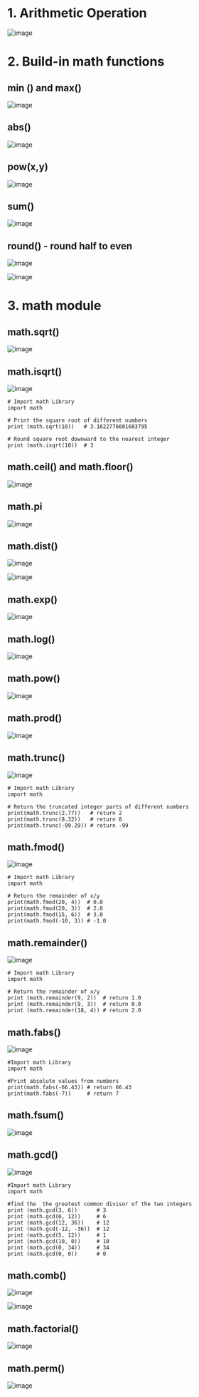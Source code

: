 # 1. Arithmetic Operation

![image](https://user-images.githubusercontent.com/60442877/224700221-acaaa1a5-8433-4619-9eb5-fc93e35ff46c.png)

# 2. Build-in math functions

## min () and max()

![image](https://user-images.githubusercontent.com/60442877/227812522-3afa9319-bb31-4e78-8464-cc38747d2e6f.png)

## abs()

![image](https://user-images.githubusercontent.com/60442877/227812534-5df8875a-743e-46ea-b089-e2208273ea5f.png)

## pow(x,y)

![image](https://user-images.githubusercontent.com/60442877/227812546-8d8dd440-f246-4b2f-85f0-c5e1fca0752b.png)

## sum()

![image](https://user-images.githubusercontent.com/60442877/227812639-801e520d-0499-451b-a4f0-8caca5ef23fb.png)

## round() - round half to even

![image](https://user-images.githubusercontent.com/60442877/227812812-13796376-b953-41c2-a489-9d724116170e.png)

![image](https://user-images.githubusercontent.com/60442877/227812887-e92623db-dfe0-4313-8ead-68be7254d6c8.png)

# 3. math module

## math.sqrt()

![image](https://user-images.githubusercontent.com/60442877/227813057-4c982b16-a69c-404e-b05e-337065ff2705.png)

## math.isqrt()

![image](https://user-images.githubusercontent.com/60442877/227814048-0b1574f0-5f8e-42e7-9834-35e5869ddd23.png)

    # Import math Library
    import math

    # Print the square root of different numbers
    print (math.sqrt(10))   # 3.1622776601683795

    # Round square root downward to the nearest integer
    print (math.isqrt(10))  # 3


## math.ceil() and math.floor()

![image](https://user-images.githubusercontent.com/60442877/227813085-bff37427-e629-4684-bc20-fc1de71f8653.png)

## math.pi

![image](https://user-images.githubusercontent.com/60442877/227813095-c39efb43-a95f-427f-a384-96d770d377fd.png)

## math.dist()

![image](https://user-images.githubusercontent.com/60442877/227813165-32018adf-ca57-408c-a5a1-8a5584577abb.png)

![image](https://user-images.githubusercontent.com/60442877/227813182-5a3d6697-8cf4-4cf5-94b7-9d6961dfcb91.png)

## math.exp()

![image](https://user-images.githubusercontent.com/60442877/227813218-e8231d68-26a9-4a46-a173-d906529102fc.png)

## math.log()

![image](https://user-images.githubusercontent.com/60442877/227813497-d9d64f1b-e877-4295-850a-3d9822e5ead3.png)

## math.pow()

![image](https://user-images.githubusercontent.com/60442877/227813344-6dee7b89-c173-4993-b348-503d30f57bd4.png)

## math.prod()

![image](https://user-images.githubusercontent.com/60442877/227813375-a3041098-6348-48f4-bf2d-c59b04672314.png)

## math.trunc()

![image](https://user-images.githubusercontent.com/60442877/227813414-4033d27f-7115-40fd-a42b-590471d4990c.png)


    # Import math Library
    import math

    # Return the truncated integer parts of different numbers
    print(math.trunc(2.77))   # return 2
    print(math.trunc(8.32))   # return 8
    print(math.trunc(-99.29)) # return -99
    
## math.fmod()

![image](https://user-images.githubusercontent.com/60442877/227813547-eb958e56-6b56-42d1-a1a3-0d98c0b2c8e6.png)

    # Import math Library
    import math 

    # Return the remainder of x/y
    print(math.fmod(20, 4))  # 0.0
    print(math.fmod(20, 3))  # 2.0
    print(math.fmod(15, 6))  # 3.0
    print(math.fmod(-10, 3)) # -1.0

## math.remainder()

![image](https://user-images.githubusercontent.com/60442877/227816012-1b864ca9-9d9d-4103-9fb0-872667e29827.png)


    # Import math Library
    import math

    # Return the remainder of x/y 
    print (math.remainder(9, 2))  # return 1.0
    print (math.remainder(9, 3))  # return 0.0
    print (math.remainder(18, 4)) # return 2.0


## math.fabs()

![image](https://user-images.githubusercontent.com/60442877/227813594-80877d49-d41d-41df-a9a8-42ee1ba61fa1.png)

    #Import math Library
    import math

    #Print absolute values from numbers
    print(math.fabs(-66.43)) # return 66.43
    print(math.fabs(-7))     # return 7
    
## math.fsum()

![image](https://user-images.githubusercontent.com/60442877/227813680-03f2244a-5f61-4c43-9042-d037bbf55ee8.png)

## math.gcd()

![image](https://user-images.githubusercontent.com/60442877/227813788-db827a10-8117-4adc-8043-3eb91052698b.png)

    #Import math Library
    import math

    #find the  the greatest common divisor of the two integers
    print (math.gcd(3, 6))      # 3
    print (math.gcd(6, 12))     # 6
    print (math.gcd(12, 36))    # 12
    print (math.gcd(-12, -36))  # 12
    print (math.gcd(5, 12))     # 1
    print (math.gcd(10, 0))     # 10
    print (math.gcd(0, 34))     # 34
    print (math.gcd(0, 0))      # 0

## math.comb()

![image](https://user-images.githubusercontent.com/60442877/227814556-fafae99f-7d07-4cd5-8c76-2a9b448ca3db.png)

![image](https://user-images.githubusercontent.com/60442877/227814596-2edc52a8-99a3-4874-bf6a-5284a0f89922.png)

## math.factorial()

![image](https://user-images.githubusercontent.com/60442877/227814669-f0a3716d-7f7b-4263-a71c-e26dc71f1857.png)

## math.perm()

![image](https://user-images.githubusercontent.com/60442877/227815935-de7c108f-b70a-4afc-b685-5f0d76de58ce.png)


